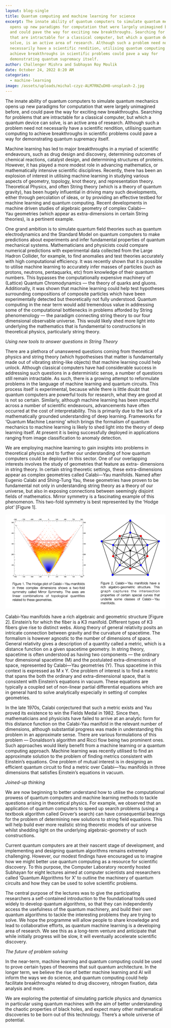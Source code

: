 ```yaml
---
layout: blog-single
title: Quantum computing and machine learning for science
excerpt: The innate ability of quantum computers to simulate quantum mechanics
  opens up new paradigms for computation that were largely unimagined before,
  and could pave the way for exciting new breakthroughs. Searching for problems
  that are intractable for a classical computer, but which a quantum device can
  solve, is an active area of research. Although such a problem need not
  necessarily have a scientific rendition, utilising quantum computing to
  achieve breakthroughs in scientific problems could pave a way for
  demonstrating quantum supremacy itself.
author: Challenger Mishra and Subhayan Roy Moulik
date: October 24, 2022 8:20 AM
categories:
  - machine-learning
image: /assets/uploads/michal-czyz-ALM7RNZuDH8-unsplash-2.jpg
---
```

The innate ability of quantum computers to simulate quantum mechanics opens up new paradigms for computation that were largely unimagined before, and could pave the way for exciting new breakthroughs. Searching for problems that are intractable for a classical computer, but which a quantum device can solve, is an active area of research. Although such a problem need not necessarily have a scientific rendition, utilising quantum computing to achieve breakthroughs in scientific problems could pave a way for demonstrating quantum supremacy itself.

Machine learning has led to major breakthroughs in a myriad of scientific endeavours, such as drug design and discovery, determining outcomes of chemical reactions, catalyst design, and determining structures of proteins. However, it has played a more modest role in advancing mathematics, or mathematically intensive scientific disciplines. Recently, there has been an explosion of interest in utilising machine learning in studying various aspects of geometry, topology, knot theory, and representation theory. Theoretical Physics, and often String theory (which is a theory of quantum gravity), has been hugely influential in driving many such developments, either through percolation of ideas, or by providing an effective testbed for machine learning and quantum computing. Recent developments in machine driven studies of algebraic geometry of complex Calabi—Yau geometries (which appear as extra-dimensions in certain String theories), is a pertinent example.

One grand ambition is to simulate quantum field theories such as quantum electrodynamics and the Standard Model on quantum computers to make predictions about experiments and infer fundamental properties of quantum mechanical systems. Mathematicians and physicists could compare numerical predictions with experimental data collected from the Large Hadron Collider, for example, to find anomalies and test theories accurately with high computational efficiency. It was recently shown that it is possible to utilise machine learning to accurately infer masses of particles (such as protons, neutrons, pentaquarks, etc) from knowledge of their quantum numbers. This bypasses the computationally expensive machinery of (Lattice) Quantum Chromodynamics — the theory of quarks and gluons. Additionally, it was shown that machine learning could help test hypotheses surrounding compositions of composite particles which have been experimentally detected but theoretically not fully understood. Quantum computing in the near term would add tremendous value in addressing some of the computational bottlenecks in problems afforded by String phenomenology — the paradigm connecting string theory to our four dimensional observable universe. This would likely shed more light into underlying the mathematics that is fundamental to constructions in theoretical physics, particularly string theory.

*Using new tools to answer questions in String Theory*

There are a plethora of unanswered questions coming from theoretical physics and string theory (which hypothesises that matter is fundamentally made out of vibrating string-like objects) that machine learning could help unlock. Although classical computers have had considerable success in addressing such questions in a deterministic sense, a number of questions still remain intractable. As such, there is a growing attempt to reformulate problems in the language of machine learning and quantum circuits. This process itself is experimental, because while there is little doubt that quantum computers are powerful tools for research, what they are good at is not so certain. Similarly, although machine learning has been impactful across a number of scientific endeavours, advancements have often occurred at the cost of interpretability. This is primarily due to the lack of a mathematically grounded understanding of deep learning. Frameworks for ‘Quantum Machine Learning’ which brings the formalism of quantum mechanics to machine learning is likely to shed light into the theory of deep learning itself. At present it is being successfully deployed in applications ranging from image classification to anomaly detection.

We are employing machine learning to gain insights into problems in theoretical physics and to further our understanding of how quantum computers could be deployed in this sector. One of our overlapping interests involves the study of geometries that feature as extra- dimensions in string theory. In certain string theoretic settings, these extra-dimensions appear as complex geometries called Calabi—Yau manifolds. Named after Eugenio Calabi and Shing-Tung Yau, these geometries have proven to be fundamental not only in understanding string theory as a theory of our universe, but also in exposing connections between seemingly disjoint fields of mathematics. Mirror symmetry is a fascinating example of this phenomenon. This two-fold symmetry is best represented by the ‘Hodge plot’ \[Figure 1].

![](/assets/uploads/cm-blog-picture.png)

Calabi–Yau manifolds have a rich algebraic and geometric structure \[Figure 2]. Einstein’s for which the fiber is a K3 manifold. Different types of K3 fibers give rise to distinct webs. Along theory of general relativity posits an intricate connection between gravity and the curvature of spacetime. The formalism is however agnostic to the number of dimensions of space. General relativity gives a description of a quantity called a metric, which is a distance function on a given spacetime geometry. In string theory, spacetime is often understood as having two components — the ordinary four dimensional spacetime (M) and the postulated extra-dimensions of space, represented by Calabi—Yau geometries (Y). Thus spacetime in this context is expressed as M x Y. One problem of interest is to find a metric that spans the both the ordinary and extra-dimensional space, that is consistent with Einstein’s equations in vacuum. These equations are typically a coupled set of non-linear partial differential equations which are in general hard to solve analytically especially in setting of complex geometries.

In the late 1970s, Calabi conjectured that such a metric exists and Yau proved its existence to win the Fields Medal in 1982. Since then, mathematicians and physicists have failed to arrive at an analytic form for this distance function on the Calabi-Yau manifold in the relevant number of dimensions, although substantial progress was made in understanding this problem in an approximate sense. There are various formulations of this problem — Donaldson’s algorithm and Ricci flow being two prominent ones. Such approaches would likely benefit from a machine learning or a quantum computing approach. Machine learning was recently utilised to find an approximate solution to the problem of finding metrics consistent with Einstein’s equations. One problem of mutual interest is in designing an efficient quantum circuit to find a metric over Calabi—Yau manifolds in three dimensions that satisfies Einstein’s equations in vacuum.

*Joined-up thinking*

We are now beginning to better understand how to utilise the computational prowess of quantum computers and machine learning methods to tackle questions arising in theoretical physics. For example, we observed that an application of quantum computers to speed up search problems (using a textbook algorithm called Grover’s search) can have consequential bearings for the problem of determining new solutions to string field equations. This will help build ever more realistic string theoretic models of our universe whilst shedding light on the underlying algebraic-geometry of such constructions.

Current quantum computers are at their nascent stage of development, and implementing and designing quantum algorithms remains extremely challenging. However, our modest findings have encouraged us to imagine how we might better use quantum computing as a resource for scientific discovery. To this purpose, the Computer Laboratory recently hosted Subhayan for eight lectures aimed at computer scientists and researchers called ‘Quantum Algorithms for X’ to outline the machinery of quantum circuits and how they can be used to solve scientific problems.

The central purpose of the lectures was to give the participating researchers a self-contained introduction to the foundational tools used widely to develop quantum algorithms, so that they can independently access the usefulness of the quantum machinery, and build their own quantum algorithms to tackle the interesting problems they are trying to solve. We hope the programme will allow people to share knowledge and lead to collaborative efforts, as quantum machine learning is a developing area of research. We see this as a long-term venture and anticipate that while initially progress will be slow, it will eventually accelerate scientific discovery.

*The future of problem solving*

In the near-term, machine learning and quantum computing could be used to prove certain types of theorems that suit quantum architecture. In the longer term, we believe the rise of better machine learning and AI will inform the ways we do science, and quantum computing could help facilitate breakthroughs related to drug discovery, nitrogen fixation, data analysis and more.

We are exploring the potential of simulating particle physics and dynamics in particular using quantum machines with the aim of better understanding the chaotic properties of black holes, and expect many other mathematical discoveries to be born out of this technology. There’s a whole universe of potential.